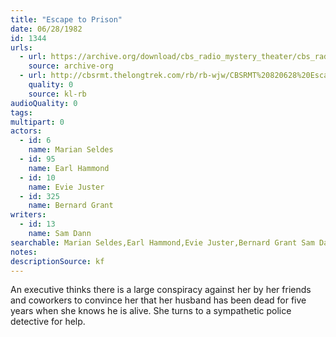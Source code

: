 ```yaml
---
title: "Escape to Prison"
date: 06/28/1982
id: 1344
urls: 
  - url: https://archive.org/download/cbs_radio_mystery_theater/cbs_radio_mystery_theater-1301-1350.zip/cbs_radio_mystery_theater-1301-1350%2Fcbsrmt_1344_escape_to_prison.mp3
    source: archive-org
  - url: http://cbsrmt.thelongtrek.com/rb/rb-wjw/CBSRMT%20820628%20Escape%20to%20Prison_wjw%20intro%20missing.mp3
    quality: 0
    source: kl-rb
audioQuality: 0
tags: 
multipart: 0
actors:  
  - id: 6
    name: Marian Seldes  
  - id: 95
    name: Earl Hammond  
  - id: 10
    name: Evie Juster  
  - id: 325
    name: Bernard Grant
writers:  
  - id: 13
    name: Sam Dann
searchable: Marian Seldes,Earl Hammond,Evie Juster,Bernard Grant Sam Dann
notes: 
descriptionSource: kf
---
```

An executive thinks there is a large conspiracy against her by her friends and coworkers to convince her that her husband has been dead for five years when she knows he is alive. She turns to a sympathetic police detective for help.